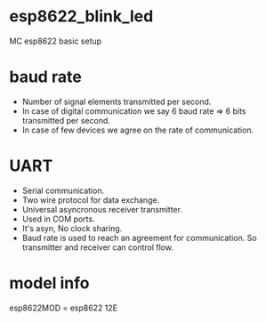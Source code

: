 # esp8622_blink_led
MC esp8622 basic setup

# baud rate 
* Number of signal elements transmitted per second.
* In case of digital communication we say 6 baud rate => 6 bits transmitted per second.
* In case of few devices we agree on the rate of communication.

# UART
* Serial communication.
* Two wire protocol for data exchange.
* Universal asyncronous receiver transmitter.  
* Used in COM ports.
* It's asyn, No clock sharing.
* Baud rate is used to reach an agreement for communication. So transmitter and receiver can control flow.

# model info
esp8622MOD = esp8622 12E
